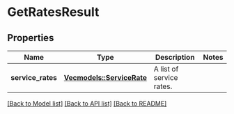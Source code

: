 # GetRatesResult

## Properties

Name | Type | Description | Notes
------------ | ------------- | ------------- | -------------
**service_rates** | [**Vec<models::ServiceRate>**](ServiceRate.md) | A list of service rates. | 

[[Back to Model list]](../README.md#documentation-for-models) [[Back to API list]](../README.md#documentation-for-api-endpoints) [[Back to README]](../README.md)


